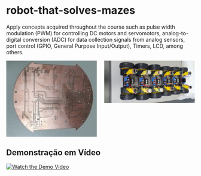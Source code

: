 # robot-that-solves-mazes
Apply concepts acquired throughout the course such as pulse width modulation (PWM) for controlling DC motors and servomotors, analog-to-digital conversion (ADC) for data collection signals from analog sensors, port control (GPIO, General Purpose Input/Output), Timers, LCD, among others.

<div style="display: flex; justify-content: space-between;">
  <img src="https://github.com/ThiagoLahass/robot-that-solves-mazes/blob/bd134505da17be8866e695be7ffaac8328ec2ef7/images/robotic1.jpeg" style="width: 48%; object-fit: cover;" />
  <img src="https://github.com/ThiagoLahass/robot-that-solves-mazes/blob/b2964947acf20478596f60ea1d3436659ea97d3c/images/robotic2.jpeg" style="width: 48%; height: 300%; object-fit: cover;" />
</div>

## Demonstração em Vídeo

[![Watch the Demo Video](images\images\Robot_solving_the_maze.png)](https://youtu.be/FQmdxKDgYJk)
